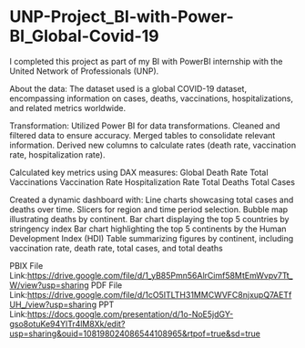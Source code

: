 # UNP-Project_BI-with-Power-BI_Global-Covid-19

I completed this project as part of my BI with PowerBI internship with the United Network of Professionals (UNP).

About the data: The dataset used is a global COVID-19 dataset, encompassing information on cases, deaths, vaccinations, hospitalizations, and related metrics worldwide.

Transformation: Utilized Power BI for data transformations. Cleaned and filtered data to ensure accuracy. Merged tables to consolidate relevant information. Derived new columns to calculate rates (death rate, vaccination rate, hospitalization rate).

Calculated key metrics using DAX measures: Global Death Rate Total Vaccinations Vaccination Rate Hospitalization Rate Total Deaths Total Cases

Created a dynamic dashboard with: Line charts showcasing total cases and deaths over time. Slicers for region and time period selection. Bubble map illustrating deaths by continent. Bar chart displaying the top 5 countries by stringency index Bar chart highlighting the top 5 continents by the Human Development Index (HDI) Table summarizing figures by continent, including vaccination rate, death rate, total cases, and total deaths

PBIX File Link:https://drive.google.com/file/d/1_yB85Pmn56AlrCimf58MtEmWvpv7Tt_W/view?usp=sharing
PDF File Link:https://drive.google.com/file/d/1cO5ITLTH31MMCWVFC8njxupQ7AETfUH_/view?usp=sharing
PPT Link:https://docs.google.com/presentation/d/1o-NoE5jdGY-gso8otuKe94YlTr4lM8Xk/edit?usp=sharing&ouid=108198024086544108965&rtpof=true&sd=true
